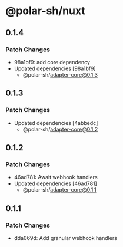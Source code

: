 # @polar-sh/nuxt

## 0.1.4

### Patch Changes

- 98a1bf9: add core dependency
- Updated dependencies [98a1bf9]
  - @polar-sh/adapter-core@0.1.3

## 0.1.3

### Patch Changes

- Updated dependencies [4abbedc]
  - @polar-sh/adapter-core@0.1.2

## 0.1.2

### Patch Changes

- 46ad781: Await webhook handlers
- Updated dependencies [46ad781]
  - @polar-sh/adapter-core@0.1.1

## 0.1.1

### Patch Changes

- dda069d: Add granular webhook handlers
